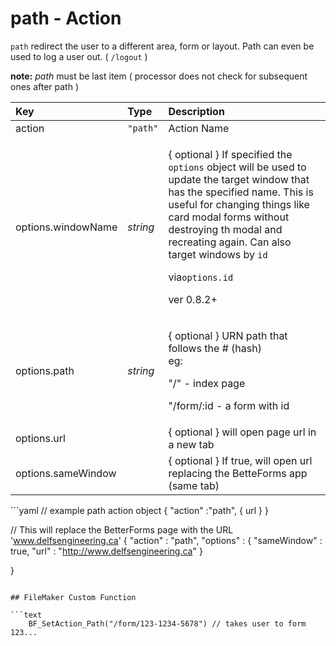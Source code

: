 # path - Action

`path` redirect the user to a different area, form or layout. Path can even be used to log a user out. \( `/logout` \)

**note:** _path_ must be last item \( processor does not check for subsequent ones after path \)

<table>
  <thead>
    <tr>
      <th style="text-align:left">Key</th>
      <th style="text-align:left">Type</th>
      <th style="text-align:left">Description</th>
    </tr>
  </thead>
  <tbody>
    <tr>
      <td style="text-align:left">action</td>
      <td style="text-align:left"><code>&quot;path&quot;</code>
      </td>
      <td style="text-align:left">Action Name</td>
    </tr>
    <tr>
      <td style="text-align:left">options.windowName</td>
      <td style="text-align:left"> <em>string</em>
      </td>
      <td style="text-align:left">
        <p>{ optional } If specified the <code>options</code> object will be used to
          update the target window that has the specified name. This is useful for
          changing things like card modal forms without destroying th modal and recreating
          again. Can also target windows by <code>id </code>
        </p>
        <p>via<code>options.id</code>
        </p>
        <p>ver 0.8.2+</p>
      </td>
    </tr>
    <tr>
      <td style="text-align:left">options.path</td>
      <td style="text-align:left"><em>string</em>
      </td>
      <td style="text-align:left">
        <p>{ optional } URN path that follows the # (hash)
          <br />eg:</p>
        <p>"/" - index page</p>
        <p>"/form/:id - a form with id</p>
      </td>
    </tr>
    <tr>
      <td style="text-align:left">options.url</td>
      <td style="text-align:left"></td>
      <td style="text-align:left">{ optional } will open page url in a new tab</td>
    </tr>
    <tr>
      <td style="text-align:left">options.sameWindow</td>
      <td style="text-align:left"></td>
      <td style="text-align:left">{ optional } If true, will open url replacing the BetteForms app (same
        tab)</td>
    </tr>
  </tbody>
</table>```yaml
// example path action object
{
"action" :"path",
    {
        url
    }
}

// This will replace the BetterForms page with the URL 'www.delfsengineering.ca'
{
"action" : "path",
    "options" :
    {
        "sameWindow" : true,
        "url" : "http://www.delfsengineering.ca"
    }

}
```

## FileMaker Custom Function

```text
    BF_SetAction_Path("/form/123-1234-5678") // takes user to form 123...
```

